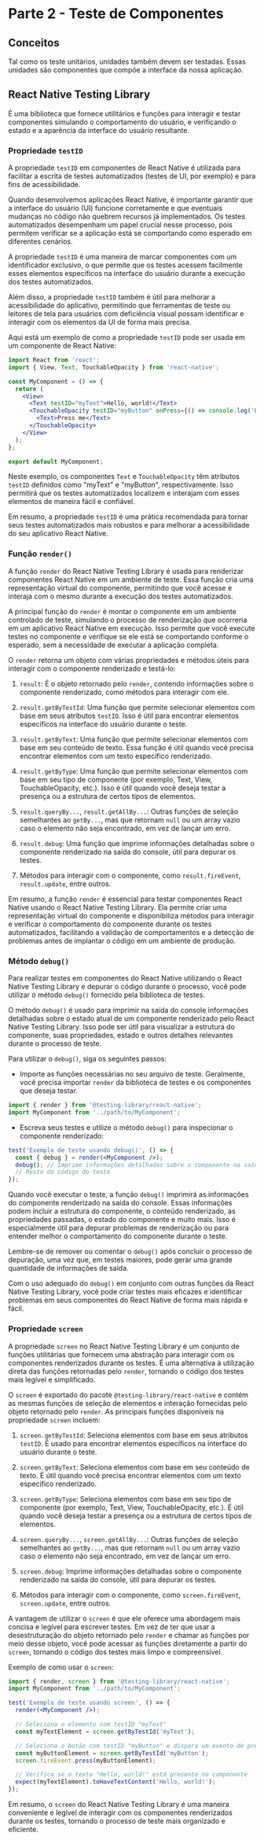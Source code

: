 # Parte 2 - Teste de Componentes

## Conceitos

Tal como os teste unitários, unidades também devem ser testadas. Essas unidades são componentes que compõe a interface da nossa aplicação.

## React Native Testing Library

É uma biblioteca que fornece utilitários e funções para interagir e testar componentes simulando o comportamento do usuário, e verificando o estado e a aparência da interface do usuário resultante.

### Propriedade `testID`

A propriedade `testID` em componentes de React Native é utilizada para facilitar a escrita de testes automatizados (testes de UI, por exemplo) e para fins de acessibilidade.

Quando desenvolvemos aplicações React Native, é importante garantir que a interface do usuário (UI) funcione corretamente e que eventuais mudanças no código não quebrem recursos já implementados. Os testes automatizados desempenham um papel crucial nesse processo, pois permitem verificar se a aplicação está se comportando como esperado em diferentes cenários.

A propriedade `testID` é uma maneira de marcar componentes com um identificador exclusivo, o que permite que os testes acessem facilmente esses elementos específicos na interface do usuário durante a execução dos testes automatizados.

Além disso, a propriedade `testID` também é útil para melhorar a acessibilidade do aplicativo, permitindo que ferramentas de teste ou leitores de tela para usuários com deficiência visual possam identificar e interagir com os elementos da UI de forma mais precisa.

Aqui está um exemplo de como a propriedade `testID` pode ser usada em um componente de React Native:

```jsx
import React from 'react';
import { View, Text, TouchableOpacity } from 'react-native';

const MyComponent = () => {
  return (
    <View>
      <Text testID="myText">Hello, world!</Text>
      <TouchableOpacity testID="myButton" onPress={() => console.log('Button pressed!')}>
        <Text>Press me</Text>
      </TouchableOpacity>
    </View>
  );
};

export default MyComponent;
```

Neste exemplo, os componentes `Text` e `TouchableOpacity` têm atributos `testID` definidos como "myText" e "myButton", respectivamente. Isso permitirá que os testes automatizados localizem e interajam com esses elementos de maneira fácil e confiável.

Em resumo, a propriedade `testID` é uma prática recomendada para tornar seus testes automatizados mais robustos e para melhorar a acessibilidade do seu aplicativo React Native.

### Função `render()`

A função `render` do React Native Testing Library é usada para renderizar componentes React Native em um ambiente de teste. Essa função cria uma representação virtual do componente, permitindo que você acesse e interaja com o mesmo durante a execução dos testes automatizados.

A principal função do `render` é montar o componente em um ambiente controlado de teste, simulando o processo de renderização que ocorreria em um aplicativo React Native em execução. Isso permite que você execute testes no componente e verifique se ele está se comportando conforme o esperado, sem a necessidade de executar a aplicação completa.

O `render` retorna um objeto com várias propriedades e métodos úteis para interagir com o componente renderizado e testá-lo:

1. `result`: É o objeto retornado pelo `render`, contendo informações sobre o componente renderizado, como métodos para interagir com ele.

2. `result.getByTestId`: Uma função que permite selecionar elementos com base em seus atributos `testID`. Isso é útil para encontrar elementos específicos na interface do usuário durante o teste.

3. `result.getByText`: Uma função que permite selecionar elementos com base em seu conteúdo de texto. Essa função é útil quando você precisa encontrar elementos com um texto específico renderizado.

4. `result.getByType`: Uma função que permite selecionar elementos com base em seu tipo de componente (por exemplo, Text, View, TouchableOpacity, etc.). Isso é útil quando você deseja testar a presença ou a estrutura de certos tipos de elementos.

5. `result.queryBy...`, `result.getAllBy...`: Outras funções de seleção semelhantes ao `getBy...`, mas que retornam `null` ou um array vazio caso o elemento não seja encontrado, em vez de lançar um erro.

6. `result.debug`: Uma função que imprime informações detalhadas sobre o componente renderizado na saída do console, útil para depurar os testes.

7. Métodos para interagir com o componente, como `result.fireEvent`, `result.update`, entre outros.

Em resumo, a função `render` é essencial para testar componentes React Native usando o React Native Testing Library. Ela permite criar uma representação virtual do componente e disponibiliza métodos para interagir e verificar o comportamento do componente durante os testes automatizados, facilitando a validação de comportamentos e a detecção de problemas antes de implantar o código em um ambiente de produção.

### Método `debug()`

Para realizar testes em componentes do React Native utilizando o React Native Testing Library e depurar o código durante o processo, você pode utilizar o método `debug()` fornecido pela biblioteca de testes.

O método `debug()` é usado para imprimir na saída do console informações detalhadas sobre o estado atual de um componente renderizado pelo React Native Testing Library. Isso pode ser útil para visualizar a estrutura do componente, suas propriedades, estado e outros detalhes relevantes durante o processo de teste.

Para utilizar o `debug()`, siga os seguintes passos:

- Importe as funções necessárias no seu arquivo de teste. Geralmente, você precisa importar `render` da biblioteca de testes e os componentes que deseja testar.

```jsx
import { render } from '@testing-library/react-native';
import MyComponent from '../path/to/MyComponent';
```

- Escreva seus testes e utilize o método `debug()` para inspecionar o componente renderizado:

```jsx
test('Exemplo de teste usando debug()', () => {
  const { debug } = render(<MyComponent />);
  debug(); // Imprime informações detalhadas sobre o componente na saída do console.
  // Resto do código do teste
});
```

Quando você executar o teste, a função `debug()` imprimirá as informações do componente renderizado na saída do console. Essas informações podem incluir a estrutura do componente, o conteúdo renderizado, as propriedades passadas, o estado do componente e muito mais. Isso é especialmente útil para depurar problemas de renderização ou para entender melhor o comportamento do componente durante o teste.

Lembre-se de remover ou comentar o `debug()` após concluir o processo de depuração, uma vez que, em testes maiores, pode gerar uma grande quantidade de informações de saída.

Com o uso adequado do `debug()` em conjunto com outras funções da React Native Testing Library, você pode criar testes mais eficazes e identificar problemas em seus componentes do React Native de forma mais rápida e fácil.

### Propriedade `screen`

A propriedade `screen` no React Native Testing Library é um conjunto de funções utilitárias que fornecem uma abstração para interagir com os componentes renderizados durante os testes. É uma alternativa à utilização direta das funções retornadas pelo `render`, tornando o código dos testes mais legível e simplificado.

O `screen` é exportado do pacote `@testing-library/react-native` e contém as mesmas funções de seleção de elementos e interação fornecidas pelo objeto retornado pelo `render`. As principais funções disponíveis na propriedade `screen` incluem:

1. `screen.getByTestId`: Seleciona elementos com base em seus atributos `testID`. É usado para encontrar elementos específicos na interface do usuário durante o teste.

2. `screen.getByText`: Seleciona elementos com base em seu conteúdo de texto. É útil quando você precisa encontrar elementos com um texto específico renderizado.

3. `screen.getByType`: Seleciona elementos com base em seu tipo de componente (por exemplo, Text, View, TouchableOpacity, etc.). É útil quando você deseja testar a presença ou a estrutura de certos tipos de elementos.

4. `screen.queryBy...`, `screen.getAllBy...`: Outras funções de seleção semelhantes ao `getBy...`, mas que retornam `null` ou um array vazio caso o elemento não seja encontrado, em vez de lançar um erro.

5. `screen.debug`: Imprime informações detalhadas sobre o componente renderizado na saída do console, útil para depurar os testes.

6. Métodos para interagir com o componente, como `screen.fireEvent`, `screen.update`, entre outros.

A vantagem de utilizar o `screen` é que ele oferece uma abordagem mais concisa e legível para escrever testes. Em vez de ter que usar a desestruturação do objeto retornado pelo `render` e chamar as funções por meio desse objeto, você pode acessar as funções diretamente a partir do `screen`, tornando o código dos testes mais limpo e compreensível.

Exemplo de como usar o `screen`:

```jsx
import { render, screen } from '@testing-library/react-native';
import MyComponent from '../path/to/MyComponent';

test('Exemplo de teste usando screen', () => {
  render(<MyComponent />);

  // Seleciona o elemento com testID "myText"
  const myTextElement = screen.getByTestId('myText');

  // Seleciona o botão com testID "myButton" e dispara um evento de pressionar nele
  const myButtonElement = screen.getByTestId('myButton');
  screen.fireEvent.press(myButtonElement);

  // Verifica se o texto "Hello, world!" está presente no componente
  expect(myTextElement).toHaveTextContent('Hello, world!');
});
```

Em resumo, o `screen` do React Native Testing Library é uma maneira conveniente e legível de interagir com os componentes renderizados durante os testes, tornando o processo de teste mais organizado e eficiente.
